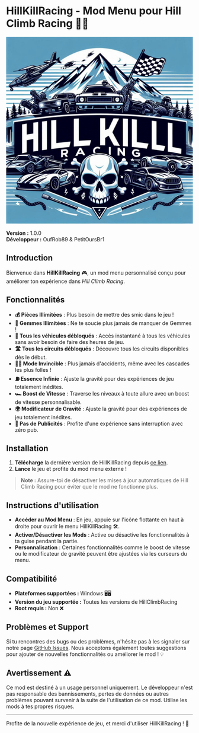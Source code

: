 # HillKillRacing - Mod Menu pour Hill Climb Racing 🚗💨


![Banner](banner.png)

**Version :** 1.0.0  
**Développeur :** OufRob89 & PetitOursBr1

## Introduction

Bienvenue dans **HillKillRacing** 🎮, un mod menu personnalisé conçu pour améliorer ton expérience dans *Hill Climb Racing*.

## Fonctionnalités

- **💰 Pièces Illimitées** : Plus besoin de mettre des smic dans le jeu !
- **💎 Gemmes Illimitées** : Ne te soucie plus jamais de manquer de Gemmes !
- **🚗 Tous les véhicules débloqués** : Accès instantané à tous les véhicules sans avoir besoin de faire des heures de jeu.
- **🛣️ Tous les circuits débloqués** : Découvre tous les circuits disponibles dès le début.
- **🦸‍♂️ Mode Invincible** : Plus jamais d'accidents, même avec les cascades les plus folles !
- **⛽ Essence Infinie** : Ajuste la gravité pour des expériences de jeu totalement inédites.
- **🏎️ Boost de Vitesse** : Traverse les niveaux à toute allure avec un boost de vitesse personnalisable.
- **🌍 Modificateur de Gravité** : Ajuste la gravité pour des expériences de jeu totalement inédites.
- **🚫 Pas de Publicités** : Profite d'une expérience sans interruption avec zéro pub.

## Installation

1. **Télécharge** la dernière version de HillKillRacing depuis [ce lien](#).
2. **Lance** le jeu et profite du mod menu externe !

> **Note :** Assure-toi de désactiver les mises à jour automatiques de Hill Climb Racing pour éviter que le mod ne fonctionne plus.

## Instructions d'utilisation

- **Accéder au Mod Menu** : En jeu, appuie sur l'icône flottante en haut à droite pour ouvrir le menu HillKillRacing 🛠️.
- **Activer/Désactiver les Mods** : Active ou désactive les fonctionnalités à ta guise pendant la partie.
- **Personnalisation** : Certaines fonctionnalités comme le boost de vitesse ou le modificateur de gravité peuvent être ajustées via les curseurs du menu.

## Compatibilité

- **Plateformes supportées :** Windows 🖥️🖥
- **Version du jeu supportée :** Toutes les versions de HillClimbRacing
- **Root requis :** Non ❌

## Problèmes et Support

Si tu rencontres des bugs ou des problèmes, n'hésite pas à les signaler sur notre page [GitHub Issues](#). Nous acceptons également toutes suggestions pour ajouter de nouvelles fonctionnalités ou améliorer le mod ! 💡

## Avertissement ⚠️

Ce mod est destiné à un usage personnel uniquement. Le développeur n'est pas responsable des bannissements, pertes de données ou autres problèmes pouvant survenir à la suite de l'utilisation de ce mod. Utilise les mods à tes propres risques.

---

Profite de la nouvelle expérience de jeu, et merci d'utiliser HillKillRacing ! 🎉
